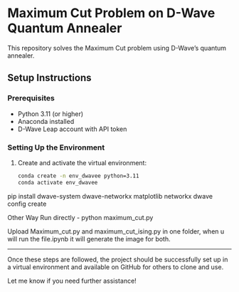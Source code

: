 # Maximum Cut Problem on D-Wave Quantum Annealer

This repository solves the Maximum Cut problem using D-Wave’s quantum annealer.

## Setup Instructions

### Prerequisites
- Python 3.11 (or higher)
- Anaconda installed
- D-Wave Leap account with API token

### Setting Up the Environment

1. Create and activate the virtual environment:
   ```bash
   conda create -n env_dwavee python=3.11
   conda activate env_dwavee
pip install dwave-system dwave-networkx matplotlib networkx
dwave config create

Other Way Run directly - python maximum_cut.py


Upload Maximum_cut.py and maximum_cut_ising.py in one folder, when u will run the file.ipynb it will generate the image for both.




---

Once these steps are followed, the project should be successfully set up in a virtual environment and available on GitHub for others to clone and use.

Let me know if you need further assistance!

